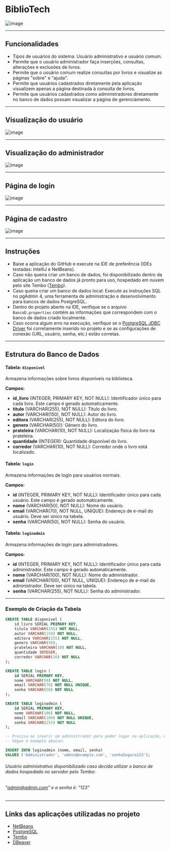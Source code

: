 # BiblioTech
![image](https://github.com/user-attachments/assets/f77db2a8-7673-40bf-b70a-f85181d388ec)

---

## Funcionalidades

- Tipos de usuários do sistema: Usuário administrativo e usuário comum.
- Permite que o usuário administrador faça inserções, consultas, alterações e exclusões de livros.
- Permite que o usuário comum realize consultas por livros e visualize as páginas "sobre" e "ajuda".
- Permite que usuários cadastrados diretamente pela aplicação visualizem apenas a página destinada à consulta de livros.
- Permite que usuários cadastrados como administradores diretamente no banco de dados possam visualizar a página de gerenciamento.

---

## Visualização do usuário
![image](https://github.com/user-attachments/assets/97b20e06-68d0-471e-b191-7c67f459b323)

---

## Visualização do administrador 
![image](https://github.com/user-attachments/assets/737ae7bc-8e16-48ec-aca4-93b4c9d7ab05)

---

## Página de login
![image](https://github.com/user-attachments/assets/3a57d1a9-d1ca-4c15-8d93-0b36119425e4)

---

## Página de cadastro
![image](https://github.com/user-attachments/assets/df8d1ede-6d51-4797-b3b1-e6bf8b6d7b4e)

---

## Instruções

- Baixe a aplicação do GitHub e execute na IDE de preferência (IDEs testadas: IntelliJ e NetBeans).
- Caso não queira criar um banco de dados, foi disponibilizado dentro da aplicação um banco de dados já pronto para uso, hospedado em nuvem pelo site Tembo ([Tembo](https://tembo.io/)).
- Caso queira criar um banco de dados local: Execute as instruções SQL no pgAdmin 4, uma ferramenta de administração e desenvolvimento para bancos de dados PostgreSQL.
- Dentro do projeto aberto na IDE, verifique se o arquivo `BancoD.properties` contém as informações que correspondem com o banco de dados criado localmente.
- Caso ocorra algum erro na execução, verifique se o [PostgreSQL JDBC Driver](https://jdbc.postgresql.org/) foi corretamente inserido no projeto e se as configurações de conexão (URL, usuário, senha, etc.) estão corretas.

---

## Estrutura do Banco de Dados

#### Tabela: `disponivel`
Armazena informações sobre livros disponíveis na biblioteca.

**Campos:**

- **id_livro** (INTEGER, PRIMARY KEY, NOT NULL): Identificador único para cada livro. Este campo é gerado automaticamente.
- **titulo** (VARCHAR(255), NOT NULL): Título do livro.
- **autor** (VARCHAR(150), NOT NULL): Autor do livro.
- **editora** (VARCHAR(255), NOT NULL): Editora do livro.
- **genero** (VARCHAR(50)): Gênero do livro.
- **prateleira** (VARCHAR(10), NOT NULL): Localização física do livro na prateleira.
- **quantidade** (INTEGER): Quantidade disponível do livro.
- **corredor** (VARCHAR(10), NOT NULL): Corredor onde o livro está localizado.

#### Tabela: `login`
Armazena informações de login para usuários normais.

**Campos:**

- **id** (INTEGER, PRIMARY KEY, NOT NULL): Identificador único para cada usuário. Este campo é gerado automaticamente.
- **nome** (VARCHAR(50), NOT NULL): Nome do usuário.
- **email** (VARCHAR(70), NOT NULL, UNIQUE): Endereço de e-mail do usuário. Deve ser único na tabela.
- **senha** (VARCHAR(50), NOT NULL): Senha do usuário.

#### Tabela: `loginadmin`
Armazena informações de login para administradores.

**Campos:**

- **id** (INTEGER, PRIMARY KEY, NOT NULL): Identificador único para cada administrador. Este campo é gerado automaticamente.
- **nome** (VARCHAR(100), NOT NULL): Nome do administrador.
- **email** (VARCHAR(100), NOT NULL, UNIQUE): Endereço de e-mail do administrador. Deve ser único na tabela.
- **senha** (VARCHAR(255), NOT NULL): Senha do administrador.

---

### Exemplo de Criação da Tabela

```sql
CREATE TABLE disponivel (
    id_livro SERIAL PRIMARY KEY,
    titulo VARCHAR(255) NOT NULL,
    autor VARCHAR(150) NOT NULL,
    editora VARCHAR(255) NOT NULL,
    genero VARCHAR(50),
    prateleira VARCHAR(10) NOT NULL,
    quantidade INTEGER,
    corredor VARCHAR(10) NOT NULL
);

CREATE TABLE login (
    id SERIAL PRIMARY KEY,
    nome VARCHAR(50) NOT NULL,
    email VARCHAR(70) NOT NULL UNIQUE,
    senha VARCHAR(50) NOT NULL
);

CREATE TABLE loginadmin (
    id SERIAL PRIMARY KEY,
    nome VARCHAR(100) NOT NULL,
    email VARCHAR(100) NOT NULL UNIQUE,
    senha VARCHAR(255) NOT NULL
);

-- Precisa-se inserir um administrador para poder logar na aplicação, deve-se conter "@admin.com"
-- Segue o exemplo abaixo:

INSERT INTO loginadmin (nome, email, senha)
VALUES ('Administrador', 'admin@example.com', 'senhaSegura123');
```
###### Usuário administrativo disponibilizado caso decida utilizar o banco de dados hospedado no servidor pelo Tembo: 
###### "admin@admin.com" e a senha é: "123"

---


## Links das aplicações utilizadas no projeto

- [NetBeans](https://netbeans.apache.org/front/main/download/index.html)
- [PostgreSQL](https://www.postgresql.org/download/)
- [Tembo](https://tembo.io/)
- [DBeaver](https://dbeaver.io/)
